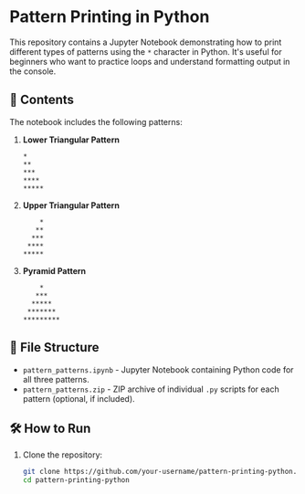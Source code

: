# Pattern Printing in Python

This repository contains a Jupyter Notebook demonstrating how to print different types of patterns using the `*` character in Python. It's useful for beginners who want to practice loops and understand formatting output in the console.

## 📓 Contents

The notebook includes the following patterns:

1. **Lower Triangular Pattern**
    ```
    *
    **
    ***
    ****
    *****
    ```

2. **Upper Triangular Pattern**
    ```
        *
       **
      ***
     ****
    *****
    ```

3. **Pyramid Pattern**
    ```
        *
       ***
      *****
     *******
    *********
    ```

## 📁 File Structure

- `pattern_patterns.ipynb` - Jupyter Notebook containing Python code for all three patterns.
- `pattern_patterns.zip` - ZIP archive of individual `.py` scripts for each pattern (optional, if included).

## 🛠️ How to Run

1. Clone the repository:
   ```bash
   git clone https://github.com/your-username/pattern-printing-python.git
   cd pattern-printing-python
